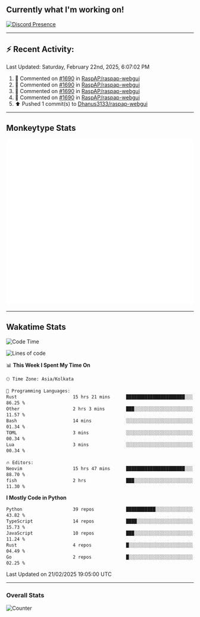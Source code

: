 ## Currently what I'm working on!
[![Discord Presence](https://lanyard.cnrad.dev/api/534981034400284712)](https://discord.com/users/534981034400284712)

---

## :zap: Recent Activity:
<!--RECENT_ACTIVITY:last_update-->
Last Updated: Saturday, February 22nd, 2025, 6:07:02 PM
<!--RECENT_ACTIVITY:last_update_end-->
<!--RECENT_ACTIVITY:start-->
1. 💬 Commented on [#1690](https://github.com/RaspAP/raspap-webgui/pull/1690#issuecomment-2620975122) in [RaspAP/raspap-webgui](https://github.com/RaspAP/raspap-webgui)<br>
2. 💬 Commented on [#1690](https://github.com/RaspAP/raspap-webgui/pull/1690#issuecomment-2619184871) in [RaspAP/raspap-webgui](https://github.com/RaspAP/raspap-webgui)<br>
3. 💬 Commented on [#1690](https://github.com/RaspAP/raspap-webgui/pull/1690#issuecomment-2619047832) in [RaspAP/raspap-webgui](https://github.com/RaspAP/raspap-webgui)<br>
4. 💬 Commented on [#1690](https://github.com/RaspAP/raspap-webgui/pull/1690#issuecomment-2618757396) in [RaspAP/raspap-webgui](https://github.com/RaspAP/raspap-webgui)<br>
5. ⬆️ Pushed 1 commit(s) to [Dhanus3133/raspap-webgui](https://github.com/Dhanus3133/raspap-webgui)<br>
<!--RECENT_ACTIVITY:end-->

---

## Monkeytype Stats
<a href="https://monkeytype.com/profile/dhanus">
  <img src="https://raw.githubusercontent.com/Dhanus3133/Dhanus3133/monkeytype/monkeytype-lb.svg" alt="Monkeytype Profile" />
</a>

---

## Wakatime Stats
<!--START_SECTION:waka-->
![Code Time](http://img.shields.io/badge/Code%20Time-2%2C569%20hrs%2059%20mins-blue)

![Lines of code](https://img.shields.io/badge/From%20Hello%20World%20I%27ve%20Written-5.8%20million%20lines%20of%20code-blue)

📊 **This Week I Spent My Time On** 

```text
🕑︎ Time Zone: Asia/Kolkata

💬 Programming Languages: 
Rust                     15 hrs 21 mins      ██████████████████████░░░   86.25 % 
Other                    2 hrs 3 mins        ███░░░░░░░░░░░░░░░░░░░░░░   11.57 % 
Bash                     14 mins             ░░░░░░░░░░░░░░░░░░░░░░░░░   01.34 % 
TOML                     3 mins              ░░░░░░░░░░░░░░░░░░░░░░░░░   00.34 % 
Lua                      3 mins              ░░░░░░░░░░░░░░░░░░░░░░░░░   00.34 % 

🔥 Editors: 
Neovim                   15 hrs 47 mins      ██████████████████████░░░   88.70 % 
fish                     2 hrs               ███░░░░░░░░░░░░░░░░░░░░░░   11.30 % 
```

**I Mostly Code in Python** 

```text
Python                   39 repos            ███████████░░░░░░░░░░░░░░   43.82 % 
TypeScript               14 repos            ████░░░░░░░░░░░░░░░░░░░░░   15.73 % 
JavaScript               10 repos            ███░░░░░░░░░░░░░░░░░░░░░░   11.24 % 
Rust                     4 repos             █░░░░░░░░░░░░░░░░░░░░░░░░   04.49 % 
Go                       2 repos             █░░░░░░░░░░░░░░░░░░░░░░░░   02.25 % 
```




 Last Updated on 21/02/2025 19:05:00 UTC
<!--END_SECTION:waka-->
---

### Overall Stats

<img src="https://moe-counter.glitch.me/get/@Dhanus3133?theme=asoul" alt="Counter" />
